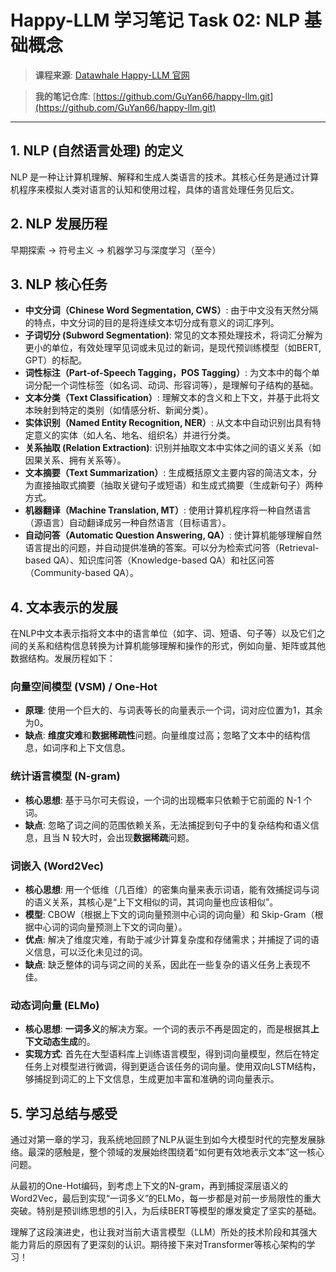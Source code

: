 # Happy-LLM 学习笔记 Task 02: NLP 基础概念

> **课程来源**: [Datawhale Happy-LLM 官网](https://datawhalechina.github.io/happy-llm/)

> **我的笔记仓库**: [https://github.com/GuYan66/happy-llm.git](https://github.com/GuYan66/happy-llm.git)

---

## 1. NLP (自然语言处理) 的定义

NLP 是一种让计算机理解、解释和生成人类语言的技术。其核心任务是通过计算机程序来模拟人类对语言的认知和使用过程，具体的语言处理任务见后文。

## 2. NLP 发展历程

早期探索 -> 符号主义 -> 机器学习与深度学习（至今）

## 3. NLP 核心任务

-   **中文分词（Chinese Word Segmentation, CWS）**: 由于中文没有天然分隔的特点，中文分词的目的是将连续文本切分成有意义的词汇序列。
-   **子词切分 (Subword Segmentation)**: 常见的文本预处理技术，将词汇分解为更小的单位，有效处理罕见词或未见过的新词，是现代预训练模型（如BERT, GPT）的标配。
-   **词性标注（Part-of-Speech Tagging，POS Tagging）**: 为文本中的每个单词分配一个词性标签（如名词、动词、形容词等），是理解句子结构的基础。
-   **文本分类（Text Classification）**: 理解文本的含义和上下文，并基于此将文本映射到特定的类别（如情感分析、新闻分类）。
-   **实体识别（Named Entity Recognition, NER）**: 从文本中自动识别出具有特定意义的实体（如人名、地名、组织名）并进行分类。
-   **关系抽取 (Relation Extraction)**: 识别并抽取文本中实体之间的语义关系（如因果关系、拥有关系等）。
-   **文本摘要（Text Summarization）**: 生成概括原文主要内容的简洁文本，分为直接抽取式摘要（抽取关键句子或短语）和生成式摘要（生成新句子）两种方式。
-   **机器翻译（Machine Translation, MT）**: 使用计算机程序将一种自然语言（源语言）自动翻译成另一种自然语言（目标语言）。
-   **自动问答（Automatic Question Answering, QA）**: 使计算机能够理解自然语言提出的问题，并自动提供准确的答案。可以分为检索式问答（Retrieval-based QA）、知识库问答（Knowledge-based QA）和社区问答（Community-based QA）。

## 4. 文本表示的发展

在NLP中文本表示指将文本中的语言单位（如字、词、短语、句子等）以及它们之间的关系和结构信息转换为计算机能够理解和操作的形式，例如向量、矩阵或其他数据结构。发展历程如下：

### 向量空间模型 (VSM) / One-Hot
-   **原理**: 使用一个巨大的、与词表等长的向量表示一个词，词对应位置为1，其余为0。
-   **缺点**: **维度灾难**和**数据稀疏性**问题。向量维度过高；忽略了文本中的结构信息，如词序和上下文信息。

### 统计语言模型 (N-gram)
-   **核心思想**: 基于马尔可夫假设，一个词的出现概率只依赖于它前面的 N-1 个词。
-   **缺点**: 忽略了词之间的范围依赖关系，无法捕捉到句子中的复杂结构和语义信息，且当 N 较大时，会出现**数据稀疏**问题。

### 词嵌入 (Word2Vec)
-   **核心思想**: 用一个低维（几百维）的密集向量来表示词语，能有效捕捉词与词的语义关系，其核心是“上下文相似的词，其词向量也应该相似”。
-   **模型**: CBOW（根据上下文的词向量预测中心词的词向量）和 Skip-Gram（根据中心词的词向量预测上下文的词向量）。
-   **优点**: 解决了维度灾难，有助于减少计算复杂度和存储需求；并捕捉了词的语义信息，可以泛化未见过的词。
-   **缺点**: 缺乏整体的词与词之间的关系，因此在一些复杂的语义任务上表现不佳。

### 动态词向量 (ELMo)
-   **核心思想**: **一词多义**的解决方案。一个词的表示不再是固定的，而是根据其**上下文动态生成**的。
-   **实现方式**: 首先在大型语料库上训练语言模型，得到词向量模型，然后在特定任务上对模型进行微调，得到更适合该任务的词向量。使用双向LSTM结构，够捕捉到词汇的上下文信息，生成更加丰富和准确的词向量表示。

## 5. 学习总结与感受

通过对第一章的学习，我系统地回顾了NLP从诞生到如今大模型时代的完整发展脉络。最深的感触是，整个领域的发展始终围绕着“如何更有效地表示文本”这一核心问题。

从最初的One-Hot编码，到考虑上下文的N-gram，再到捕捉深层语义的Word2Vec，最后到实现“一词多义”的ELMo，每一步都是对前一步局限性的重大突破。特别是预训练思想的引入，为后续BERT等模型的爆发奠定了坚实的基础。

理解了这段演进史，也让我对当前大语言模型（LLM）所处的技术阶段和其强大能力背后的原因有了更深刻的认识。期待接下来对Transformer等核心架构的学习！
